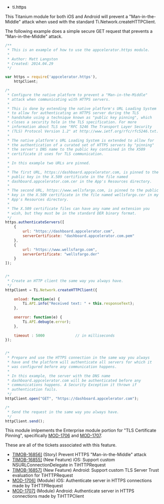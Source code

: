 * ti.https

This Titanium module for both iOS and Android will prevent a
"Man-in-the-Middle" attack when used with the standard
Ti.Network.createHTTPClient.


The following example does a simple secure GET request that prevents a
"Man-in-the-Middle" attack.

```JavaScript
/**
 * This is an example of how to use the appcelerator.https module.
 *
 * Author: Matt Langston
 * Created: 2014.04.29
 */

var https = require('appcelerator.https'),
	httpClient;

/*
 * Configure the native platform to prevent a "Man-in-the-Middle"
 * attack when communicating with HTTPS servers.
 *
 * This is done by extending the native platform's URL Loading System
 * to allow for authenticating an HTTPS server during the TLS
 * handshake using a technique known as "public key pinning", which
 * closes a security hole in the TLS specification. For more
 * information about TLS see "RFC 5246 The Transport Layer Security
 * (TLS) Protocol Version 1.2" at http://www.ietf.org/rfc/rfc5246.txt.
 * 
 * The native platform's URL Loading System is extended to allow for
 * the authentication of a curated set of HTTPS servers by "pinning"
 * the server's DNS name to the public key contained in the X509
 * certificate it uses for TLS communication.
 * 
 * In this example two URLs are pinned.
 *
 * The first URL, https://dashboard.appcelerator.com, is pinned to the
 * public key in the X.509 certificate in the file named
 * dashboard.appcelerator.com.cer in the App's Resources directory.
 *
 * The second URL, https://www.wellsfargo.com, is pinned to the public
 * key in the X.509 certificate in the file named wellsfargo.cer in my
 * App's Resources directory.
 *
 * The X.509 certificate files can have any name and extension you
 * wish, but they must be in the standard DER binary format.
 */
https.authenticateServers([
	{
		url: "https://dashboard.appcelerator.com",
		serverCertificate: "dashboard.appcelerator.com.pem"
	},
	{
		url: "https://www.wellsfargo.com",
		serverCertificate: "wellsfargo.der"
	}
]);


/*
 * Create an HTTP client the same way you always have.
 */
httpClient = Ti.Network.createHTTPClient({
	
    onload: function(e) {
        Ti.API.info("Received text: " + this.responseText);
    },
	
    onerror: function(e) {
        Ti.API.debug(e.error);
    },
	
    timeout : 5000				// in milliseconds
});


/*
 * Prepare and use the HTTPS connection in the same way you always
 * have and the platform will authenticate all servers for which it
 * was configured before any communication happens.
 *
 * In this example, the server with the DNS name
 * dashboard.appcelerator.com will be authenticated before any
 * communications happens. A Security Exception it thrown if
 * authentication fails.
 */
httpClient.open("GET", "https://dashboard.appcelerator.com");

/*
 * Send the request in the same way you always have.
 */
httpClient.send();
```

This module imlpements the Enterprise module portion for "TLS
Certificate Pinning", specifically
[MOD-1706](https://jira.appcelerator.org/browse/MOD-1706) and
[MOD-1707](https://jira.appcelerator.org/browse/MOD-1707).

These are all of the tickets associated with this feature.

* [TIMOB-16856\]](https://jira.appcelerator.org/browse/TIMOB-16856)  (Story) Prevent HTTPS "Man-in-the-Middle" attack
* [TIMOB-16855\]](https://jira.appcelerator.org/browse/TIMOB-16855)  (New Feature) iOS: Support custom NSURLConnectionDelegate in TiHTTPRequest
* [TIMOB-16857\]](https://jira.appcelerator.org/browse/TIMOB-16857)  (New Feature) Android: Support custom TLS Server Trust evaluation for TiHTTPRequest
* [MOD-1706\]](https://jira.appcelerator.org/browse/MOD-1706)  (Module) iOS: Authenticate server in HTTPS connections made by TiHTTPRequest
* [MOD-1707\]](https://jira.appcelerator.org/browse/MOD-1707)  (Module) Android: Authenticate server in HTTPS connections made by TiHTTPClient
